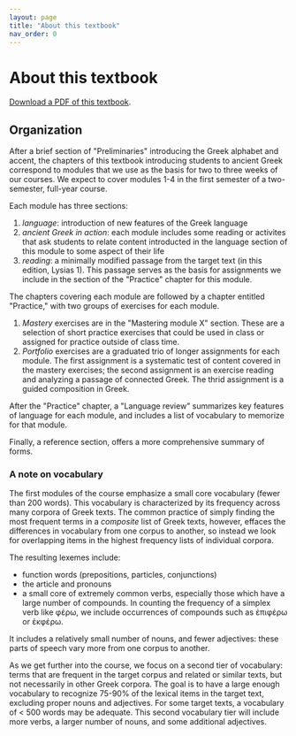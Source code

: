 ```yaml
---
layout: page
title: "About this textbook"
nav_order: 0
---
```


# About this textbook

[Download a PDF of this textbook](https://github.com/hellenike/textbook/raw/main/pdf/hellenike.pdf).


## Organization

After a brief section of "Preliminaries" introducing the Greek alphabet and accent, the chapters of this textbook introducing students to ancient Greek correspond to modules that we use as the basis for two to three weeks of our courses.  We expect to cover modules 1-4 in the first semester of a two-semester, full-year course.  

Each module has three sections:

1.  *language*: introduction of new features of the Greek language
2. *ancient Greek in action*: each module includes some reading or activites that ask students to relate content introducted in the language section of this module to some aspect of their life
3. *reading*: a minimally modified passage from the target text (in this edition, Lysias 1).  This passage serves as the basis for  assignments we include in the section of the "Practice" chapter for this module.

The chapters covering each module are followed by a chapter entitled "Practice," with two groups of exercises for each module.  

1. *Mastery* exercises are in the "Mastering module X" section.  These are a selection of short practice exercises that could be used in class or assigned for practice outside of class time.
2. *Portfolio* exercises are a graduated trio of longer assignments for each module.  The first assignment is a systematic test of content covered in the mastery exercises; the second assignment is an exercise reading and analyzing a passage of connected Greek.  The thrid assignment is a guided composition in Greek.

After the "Practice" chapter, a "Language review" summarizes key features of language for each module, and includes a list of vocabulary to memorize for that module.

Finally, a reference section, offers a more comprehensive summary of forms.


### A note on vocabulary


The first modules of the course emphasize a small core vocabulary (fewer than 200 words).  This vocabulary is characterized by its frequency across many corpora of Greek texts.   The common practice of simply finding the most frequent terms in a *composite* list of Greek texts, however, effaces the differences in vocabulary from one corpus to another, so instead we look for overlapping items in the highest frequency lists of individual corpora.

The resulting lexemes include:

- function words (prepositions, particles, conjunctions)
- the article and pronouns
- a small core of extremely common verbs, especially those which have a large number of compounds.  In counting the frequency of a simplex verb like φέρω, we include occurrences of compounds such as ἐπιφέρω or ἐκφέρω.

It includes a relatively small number of nouns, and fewer adjectives:  these parts of speech vary more from one corpus to another.

As we get further into the course, we focus on a second tier of vocabulary:  terms that are frequent in the target corpus and related or similar texts, but not necessarily in other Greek corpora.  The goal is to have a large enough vocabulary to recognize 75-90% of the lexical items in the target text, excluding proper nouns and adjectives.  For some target texts, a vocabulary of < 500 words may be adequate.  This second vocabulary tier will include more verbs, a larger number of nouns, and some additional adjectives.